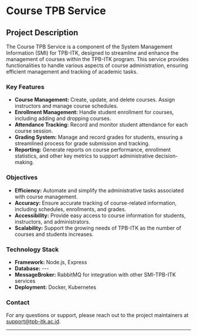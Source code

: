 # Course TPB Service

## Project Description

The Course TPB Service is a component of the System Management Information (SMI) for TPB-ITK, designed to streamline and enhance the management of courses within the TPB-ITK program. This service provides functionalities to handle various aspects of course administration, ensuring efficient management and tracking of academic tasks.

### Key Features

- **Course Management:** Create, update, and delete courses. Assign instructors and manage course schedules.
- **Enrollment Management:** Handle student enrollment for courses, including adding and dropping courses.
- **Attendance Tracking:** Record and monitor student attendance for each course session.
- **Grading System:** Manage and record grades for students, ensuring a streamlined process for grade submission and tracking.
- **Reporting:** Generate reports on course performance, enrollment statistics, and other key metrics to support administrative decision-making.

### Objectives

- **Efficiency:** Automate and simplify the administrative tasks associated with course management.
- **Accuracy:** Ensure accurate tracking of course-related information, including schedules, enrollments, and grades.
- **Accessibility:** Provide easy access to course information for students, instructors, and administrators.
- **Scalability:** Support the growing needs of TPB-ITK as the number of courses and students increases.

### Technology Stack

- **Framework:** Node.js, Express
- **Database:** ---
- **MessageBroker:** RabbitMQ for integration with other SMI-TPB-ITK services
- **Deployment:** Docker, Kubernetes

### Contact

For any questions or support, please reach out to the project maintainers at [support@tpb-itk.ac.id](mailto:support@tpb-itk.ac.id).

---
